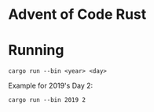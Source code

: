 # Advent of Code Rust

# Running

`cargo run --bin <year> <day>`

Example for 2019's Day 2:

`cargo run --bin 2019 2`
